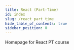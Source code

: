 ```yaml
---
title: React (Part-Time)
id: index
slug: /react_part_time
hide_table_of_contents: true
sidebar_position: 0
---
```


Homepage for React PT course
